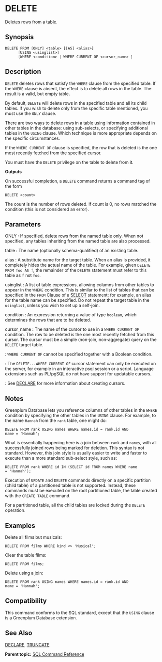 # DELETE 

Deletes rows from a table.

## Synopsis 

``` {#sql_command_synopsis}
DELETE FROM [ONLY] <table> [[AS] <alias>]
      [USING <usinglist>]
      [WHERE <condition> | WHERE CURRENT OF <cursor_name> ]
```

## Description 

`DELETE` deletes rows that satisfy the `WHERE` clause from the specified table. If the `WHERE` clause is absent, the effect is to delete all rows in the table. The result is a valid, but empty table.

By default, `DELETE` will delete rows in the specified table and all its child tables. If you wish to delete only from the specific table mentioned, you must use the `ONLY` clause.

There are two ways to delete rows in a table using information contained in other tables in the database: using sub-selects, or specifying additional tables in the `USING` clause. Which technique is more appropriate depends on the specific circumstances.

If the `WHERE CURRENT OF` clause is specified, the row that is deleted is the one most recently fetched from the specified cursor.

You must have the `DELETE` privilege on the table to delete from it.

**Outputs**

On successful completion, a `DELETE` command returns a command tag of the form

```
DELETE <count>
```

The count is the number of rows deleted. If count is 0, no rows matched the condition \(this is not considered an error\).

## Parameters 

ONLY
:   If specified, delete rows from the named table only. When not specified, any tables inheriting from the named table are also processed.

table
:   The name \(optionally schema-qualified\) of an existing table.

alias
:   A substitute name for the target table. When an alias is provided, it completely hides the actual name of the table. For example, given `DELETE FROM foo AS f`, the remainder of the `DELETE` statement must refer to this table as `f` not `foo`.

usinglist
:   A list of table expressions, allowing columns from other tables to appear in the `WHERE` condition. This is similar to the list of tables that can be specified in the `FROM` Clause of a [SELECT](SELECT.html) statement; for example, an alias for the table name can be specified. Do not repeat the target table in the `usinglist`, unless you wish to set up a self-join.

condition
:   An expression returning a value of type `boolean`, which determines the rows that are to be deleted.

cursor\_name
:   The name of the cursor to use in a `WHERE CURRENT OF` condition. The row to be deleted is the one most recently fetched from this cursor. The cursor must be a simple \(non-join, non-aggregate\) query on the `DELETE` target table.

:   `WHERE CURRENT OF` cannot be specified together with a Boolean condition.

:   The `DELETE...WHERE CURRENT OF` cursor statement can only be executed on the server, for example in an interactive psql session or a script. Language extensions such as PL/pgSQL do not have support for updatable cursors.

:   See [DECLARE](DECLARE.html) for more information about creating cursors.

## Notes 

Greenplum Database lets you reference columns of other tables in the `WHERE` condition by specifying the other tables in the `USING` clause. For example, to the name `Hannah` from the `rank` table, one might do:

```
DELETE FROM rank USING names WHERE names.id = rank.id AND 
name = 'Hannah';
```

What is essentially happening here is a join between `rank` and `names`, with all successfully joined rows being marked for deletion. This syntax is not standard. However, this join style is usually easier to write and faster to execute than a more standard sub-select style, such as:

```
DELETE FROM rank WHERE id IN (SELECT id FROM names WHERE name 
= 'Hannah');
```

Execution of `UPDATE` and `DELETE` commands directly on a specific partition \(child table\) of a partitioned table is not supported. Instead, these commands must be executed on the root partitioned table, the table created with the `CREATE TABLE` command.

For a partitioned table, all the child tables are locked during the `DELETE` operation.

## Examples 

Delete all films but musicals:

```
DELETE FROM films WHERE kind <> 'Musical';
```

Clear the table films:

```
DELETE FROM films;
```

Delete using a join:

```
DELETE FROM rank USING names WHERE names.id = rank.id AND 
name = 'Hannah';
```

## Compatibility 

This command conforms to the SQL standard, except that the `USING` clause is a Greenplum Database extension.

## See Also 

[DECLARE](DECLARE.html), [TRUNCATE](TRUNCATE.html)

**Parent topic:** [SQL Command Reference](../sql_commands/sql_ref.html)


